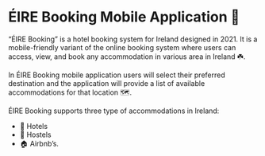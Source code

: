 # ÉIRE Booking Mobile Application 📱
“ÉIRE Booking” is a hotel booking system for Ireland designed in 2021.
It is a mobile-friendly variant of the online booking system where users can access, 
view, and book any accommodation in various area in Ireland ☘️.

In ÉIRE Booking mobile application users will select their preferred destination and the application 
will provide a list of available accommodations for that location 🗺️.

ÉIRE Booking supports three type of accommodations in Ireland:
- 🏨 Hotels
- 🛌 Hostels
- 🏠 Airbnb’s.


